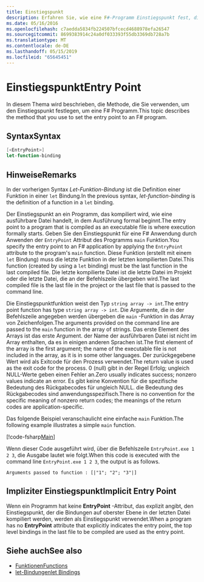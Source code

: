 ```yaml
---
title: Einstiegspunkt
description: Erfahren Sie, wie eine F#-Programm Einstiegspunkt fest, die als ausführbare Datei kompiliert wird, in dem Ausführung formal beginnt.
ms.date: 05/16/2016
ms.openlocfilehash: c7aedda5834fb224507bfcecd4688978efa26547
ms.sourcegitcommit: 8699383914c24a0df033393f55db3369db728a7b
ms.translationtype: MT
ms.contentlocale: de-DE
ms.lasthandoff: 05/15/2019
ms.locfileid: "65645451"
---
```

# <a name="entry-point"></a><span data-ttu-id="8bcf6-103">Einstiegspunkt</span><span class="sxs-lookup"><span data-stu-id="8bcf6-103">Entry Point</span></span>

<span data-ttu-id="8bcf6-104">In diesem Thema wird beschrieben, die Methode, die Sie verwenden, um den Einstiegspunkt festlegen, um eine F# Programm.</span><span class="sxs-lookup"><span data-stu-id="8bcf6-104">This topic describes the method that you use to set the entry point to an F# program.</span></span>

## <a name="syntax"></a><span data-ttu-id="8bcf6-105">Syntax</span><span class="sxs-lookup"><span data-stu-id="8bcf6-105">Syntax</span></span>

```fsharp
[<EntryPoint>]
let-function-binding
```

## <a name="remarks"></a><span data-ttu-id="8bcf6-106">Hinweise</span><span class="sxs-lookup"><span data-stu-id="8bcf6-106">Remarks</span></span>

<span data-ttu-id="8bcf6-107">In der vorherigen Syntax *Let-Funktion-Bindung* ist die Definition einer Funktion in einer `let` Bindung.</span><span class="sxs-lookup"><span data-stu-id="8bcf6-107">In the previous syntax, *let-function-binding* is the definition of a function in a `let` binding.</span></span>

<span data-ttu-id="8bcf6-108">Der Einstiegspunkt an ein Programm, das kompiliert wird, wie eine ausführbare Datei handelt, in dem Ausführung formal beginnt.</span><span class="sxs-lookup"><span data-stu-id="8bcf6-108">The entry point to a program that is compiled as an executable file is where execution formally starts.</span></span> <span data-ttu-id="8bcf6-109">Geben Sie den Einstiegspunkt für eine F# Anwendung durch Anwenden der `EntryPoint` Attribut des Programms `main` Funktion.</span><span class="sxs-lookup"><span data-stu-id="8bcf6-109">You specify the entry point to an F# application by applying the `EntryPoint` attribute to the program's `main` function.</span></span> <span data-ttu-id="8bcf6-110">Diese Funktion (erstellt mit einem `let` Bindung) muss die letzte Funktion in der letzten kompilierten Datei.</span><span class="sxs-lookup"><span data-stu-id="8bcf6-110">This function (created by using a `let` binding) must be the last function in the last compiled file.</span></span> <span data-ttu-id="8bcf6-111">Die letzte kompilierte Datei ist die letzte Datei im Projekt oder die letzte Datei, die an der Befehlszeile übergeben wird.</span><span class="sxs-lookup"><span data-stu-id="8bcf6-111">The last compiled file is the last file in the project or the last file that is passed to the command line.</span></span>

<span data-ttu-id="8bcf6-112">Die Einstiegspunktfunktion weist den Typ `string array -> int`.</span><span class="sxs-lookup"><span data-stu-id="8bcf6-112">The entry point function has type `string array -> int`.</span></span> <span data-ttu-id="8bcf6-113">Die Argumente, die in der Befehlszeile angegeben werden übergeben die `main` -Funktion in das Array von Zeichenfolgen.</span><span class="sxs-lookup"><span data-stu-id="8bcf6-113">The arguments provided on the command line are passed to the `main` function in the array of strings.</span></span> <span data-ttu-id="8bcf6-114">Das erste Element des Arrays ist das erste Argument. der Name der ausführbaren Datei ist nicht im Array enthalten, da es in einigen anderen Sprachen ist.</span><span class="sxs-lookup"><span data-stu-id="8bcf6-114">The first element of the array is the first argument; the name of the executable file is not included in the array, as it is in some other languages.</span></span> <span data-ttu-id="8bcf6-115">Der zurückgegebene Wert wird als Exitcode für den Prozess verwendet.</span><span class="sxs-lookup"><span data-stu-id="8bcf6-115">The return value is used as the exit code for the process.</span></span> <span data-ttu-id="8bcf6-116">0 (null) gibt in der Regel Erfolg; ungleich NULL-Werte geben einen Fehler an.</span><span class="sxs-lookup"><span data-stu-id="8bcf6-116">Zero usually indicates success; nonzero values indicate an error.</span></span> <span data-ttu-id="8bcf6-117">Es gibt keine Konvention für die spezifische Bedeutung des Rückgabecodes für ungleich NULL. die Bedeutung des Rückgabecodes sind anwendungsspezifisch.</span><span class="sxs-lookup"><span data-stu-id="8bcf6-117">There is no convention for the specific meaning of nonzero return codes; the meanings of the return codes are application-specific.</span></span>

<span data-ttu-id="8bcf6-118">Das folgende Beispiel veranschaulicht eine einfache `main` Funktion.</span><span class="sxs-lookup"><span data-stu-id="8bcf6-118">The following example illustrates a simple `main` function.</span></span>

[!code-fsharp[Main](../../../../samples/snippets/fsharp/entry-point/snippet501.fs)]

<span data-ttu-id="8bcf6-119">Wenn dieser Code ausgeführt wird, über die Befehlszeile `EntryPoint.exe 1 2 3`, die Ausgabe lautet wie folgt.</span><span class="sxs-lookup"><span data-stu-id="8bcf6-119">When this code is executed with the command line `EntryPoint.exe 1 2 3`, the output is as follows.</span></span>

```console
Arguments passed to function : [|"1"; "2"; "3"|]
```

## <a name="implicit-entry-point"></a><span data-ttu-id="8bcf6-120">Impliziter Einstiegspunkt</span><span class="sxs-lookup"><span data-stu-id="8bcf6-120">Implicit Entry Point</span></span>

<span data-ttu-id="8bcf6-121">Wenn ein Programm hat keine **EntryPoint** -Attribut, das explizit angibt, den Einstiegspunkt, der die Bindungen auf oberster Ebene in der letzten Datei kompiliert werden, werden als Einstiegspunkt verwendet.</span><span class="sxs-lookup"><span data-stu-id="8bcf6-121">When a program has no **EntryPoint** attribute that explicitly indicates the entry point, the top level bindings in the last file to be compiled are used as the entry point.</span></span>

## <a name="see-also"></a><span data-ttu-id="8bcf6-122">Siehe auch</span><span class="sxs-lookup"><span data-stu-id="8bcf6-122">See also</span></span>

- [<span data-ttu-id="8bcf6-123">Funktionen</span><span class="sxs-lookup"><span data-stu-id="8bcf6-123">Functions</span></span>](index.md)
- [<span data-ttu-id="8bcf6-124">let-Bindungen</span><span class="sxs-lookup"><span data-stu-id="8bcf6-124">let Bindings</span></span>](let-bindings.md)

